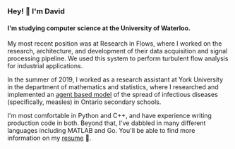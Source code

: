 ### Hey! 👋 I'm David 
#### I'm studying computer science at the University of Waterloo. 

My most recent position was at Research in Flows, where I worked on the research, architecture, and development of their data acquisition and signal processing pipeline. We used this system to perform turbulent flow analysis for industrial applications.

In the summer of 2019, I worked as a research assistant at York University in the department of mathematics and statistics, where I researched and implemented an [agent based model](https://github.com/davidgur/AgentBasedModel) of the spread of infectious diseases (specifically, measles) in Ontario secondary schools.

I'm most comfortable in Python and C++, and have experience writing production code in both. Beyond that, I've dabbled in many different languages including MATLAB and Go. You'll be able to find more information on my [resume](https://github.com/davidgur/resume/raw/master/resume.pdf) 📝.

<!--
- 🔭 I’m currently working on ...
- 🌱 I’m currently learning ...
- 👯 I’m looking to collaborate on ...
- 🤔 I’m looking for help with ...
- 💬 Ask me about ...
- 📫 How to reach me: ...
- 😄 Pronouns: ...
- ⚡ Fun fact: ...
-->
